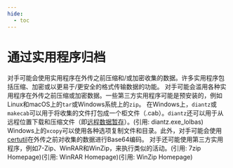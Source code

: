 ```yaml
---
hide:
  - toc
---
```


# 通过实用程序归档

对手可能会使用实用程序在外传之前压缩和/或加密收集的数据。许多实用程序包括压缩、加密或以更易于/更安全的格式传输数据的功能。  对手可能会滥用各种实用程序在外传之前压缩或加密数据。一些第三方实用程序可能是预安装的，例如Linux和macOS上的<code>tar</code>或Windows系统上的<code>zip</code>。  在Windows上，<code>diantz</code>或<code>makecab</code>可以用于将收集的文件打包成一个柜文件（.cab）。<code>diantz</code>还可以用于从远程位置下载和压缩文件（即[远程数据暂存](https://attack.mitre.org/techniques/T1074/002)）。(引用: diantz.exe_lolbas) Windows上的<code>xcopy</code>可以使用各种选项复制文件和目录。此外，对手可能会使用[certutil](https://attack.mitre.org/software/S0160)在外传之前对收集的数据进行Base64编码。  对手还可能使用第三方实用程序，例如7-Zip、WinRAR和WinZip，来执行类似的活动。(引用: 7zip Homepage)(引用: WinRAR Homepage)(引用: WinZip Homepage)
